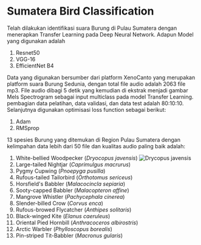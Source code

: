 # Sumatera Bird Classification
Telah dilakukan identifikasi suara Burung di Pulau Sumatera dengan menerapkan Transfer Learning pada Deep Neural Network. Adapun Model yang digunakan adalah 
1. Resnet50 
2. VGG-16
3. EfficientNet B4

Data yang digunakan bersumber dari platform XenoCanto yang merupakan platform suara Burung Sedunia, dengan total file audio adalah 2063 file mp3. File audio dibagi 5 detik yang kemudian di ekstrak menjadi gambar Mels Spectrogram sebagai input multiclass pada model Transfer Learning. pembagian data pelatihan, data validasi, dan data test adalah 80:10:10. Selanjutnya digunakan optimisasi loss function sebagai berikut:
1. Adam
2. RMSprop

13 spesies Burung yang ditemukan di Region Pulau Sumatera dengan kelimpahan data lebih dari 50 file dan kualitas audio paling baik adalah:
1. White-bellied Woodpecker (_Dryocopus javensis_)
![Drycopus javensis](https://macaulaylibrary.org/asset/268676931/embed/320) 
2. Large-tailed Nightjar (_Caprimulgus macrurus_)
3. Pygmy Cupwing (_Pnoepyga pusilla_)
4. Rufous-tailed Tailorbird (_Orthotomus sericeus_)
5. Horsfield's Babbler (_Malacocincla sepiaria_)
6. Sooty-capped Babbler (_Malacopteron affine_)
7. Mangrove Whistler (_Pachycephala cinerea_)
8. Slender-billed Crow (_Corvus enca_)
9. Rufous-browed Flycatcher (_Anthipes solitaris_)
10. Black-winged Kite (_Elanus caeruleus_)
11. Oriental Pied Hornbill (_Anthracoceros albirostris_)
12. Arctic Warbler (_Phylloscopus borealis_)
13. Pin-striped Tit-Babbler (_Macronus gularis_)
